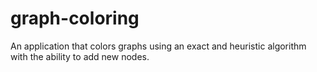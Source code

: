 # graph-coloring
An application that colors graphs using an exact and heuristic algorithm with the ability to add new nodes.
